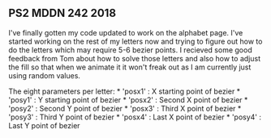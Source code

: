## PS2 MDDN 242 2018

I've finally gotten my code updated to work on the alphabet page. I've started working on the rest of my letters now and trying to figure out how to do the letters which may require 5-6 bezier points. I recieved some good feedback from Tom about how to solve those letters and also how to adjust the fill so that when we animate it it won't freak out as I am currently just using random values.


The eight parameters per letter:
	* 'posx1' : X starting point of bezier
	* 'posy1' : Y starting point of bezier
	* 'posx2' : Second X point of bezier
	* 'posy2' : Second Y point of bezier
	* 'posx3' : Third X point of bezier
	* 'posy3' : Third Y point of bezier
	* 'posx4' : Last X point of bezier
	* 'posy4' : Last Y point of bezier